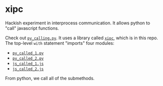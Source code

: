 # xipc

Hackish experiment in interprocess communication.  It allows python to "call" javascript functions.

Check out [`py_calling.py`](./py_calling.py). It uses a library called [`xipc`](./xipc.py), which is in this repo. The top-level `with` statement "imports" four modules:

- [`py_called_1.py`](./py_called_1.py)
- [`py_called_2.py`](./py_called_2.py)
- [`js_called_1.js`](./js_called_1.js)
- [`js_called_2.js`](./js_called_2.js)

From python, we call all of the submethods.